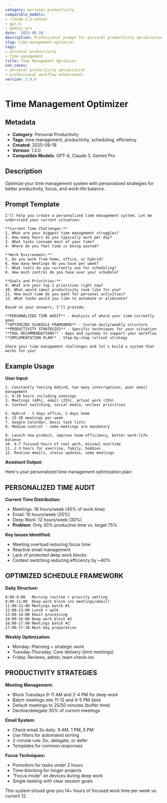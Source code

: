 ```yaml
---
category: personal-productivity
compatible_models:
- claude-3.5-sonnet
- gpt-4
- gemini-pro
date: '2025-08-18'
description: Professional prompt for personal productivity optimization and time management
slug: time-management-optimizer
tags:
- personal productivity
- time management
title: Time Management Optimizer
use_cases:
- personal productivity optimization
- professional workflow enhancement
version: 3.0.0
---
```


# Time Management Optimizer

## Metadata
- **Category**: Personal Productivity
- **Tags**: time management, productivity, scheduling, efficiency
- **Created**: 2025-08-18
- **Version**: 1.0.0
- **Compatible Models**: GPT-4, Claude 3, Gemini Pro

## Description
Optimize your time management system with personalized strategies for better productivity, focus, and work-life balance.

## Prompt Template

```
I'll help you create a personalized time management system. Let me understand your current situation:

**Current Time Challenges:**
1. What are your biggest time management struggles?
2. How many hours do you typically work per day?
3. What tasks consume most of your time?
4. Where do you feel time is being wasted?

**Work Environment:**
5. Do you work from home, office, or hybrid?
6. How many meetings do you have per week?
7. What tools do you currently use for scheduling?
8. How much control do you have over your schedule?

**Goals and Priorities:**
9. What are your top 3 priorities right now?
10. What would ideal productivity look like for you?
11. How much time do you want for personal activities?
12. What tasks would you like to automate or eliminate?

Based on your answers, I'll provide:

**PERSONALIZED TIME AUDIT** - Analysis of where your time currently goes
**OPTIMIZED SCHEDULE FRAMEWORK** - Custom daily/weekly structure
**PRODUCTIVITY STRATEGIES** - Specific techniques for your situation
**TOOL RECOMMENDATIONS** - Apps and systems to support your workflow
**IMPLEMENTATION PLAN** - Step-by-step rollout strategy

Share your time management challenges and let's build a system that works for you!
```

## Example Usage

**User Input:**
```
1. Constantly feeling behind, too many interruptions, poor email management
2. 9-10 hours including evenings
3. Meetings (40%), email (25%), actual work (35%)
4. Context switching, social media, unclear priorities

5. Hybrid - 3 days office, 2 days home
6. 15-20 meetings per week
7. Google Calendar, basic task lists
8. Medium control - some meetings are mandatory

9. Launch new product, improve team efficiency, better work-life balance
10. 6-7 focused hours of real work, minimal overtime
11. 2-3 hours for exercise, family, hobbies
12. Routine emails, status updates, some meetings
```

**Assistant Output:**

Here's your personalized time management optimization plan:

## PERSONALIZED TIME AUDIT

**Current Time Distribution:**
- Meetings: 18 hours/week (45% of work time)
- Email: 10 hours/week (25%)
- Deep Work: 12 hours/week (30%)
- **Problem**: Only 30% productive time vs. target 75%

**Key Issues Identified:**
- Meeting overload reducing focus time
- Reactive email management
- Lack of protected deep work blocks
- Context switching reducing efficiency by ~40%

## OPTIMIZED SCHEDULE FRAMEWORK

**Daily Structure:**
```
8:00-9:00   Morning routine + priority setting
9:00-11:00  Deep work block (no meetings/email)
11:00-12:00 Meetings batch #1
12:00-13:00 Lunch + walk
13:00-14:00 Email processing
14:00-16:00 Deep work block #2
16:00-17:00 Meetings batch #2
17:00-17:30 Next-day preparation
```

**Weekly Optimization:**
- Monday: Planning + strategic work
- Tuesday-Thursday: Core delivery (limit meetings)
- Friday: Reviews, admin, team check-ins

## PRODUCTIVITY STRATEGIES

**Meeting Management:**
- Block Tuesdays 9-11 AM and 2-4 PM for deep work
- Batch meetings into 11-12 and 4-5 PM slots
- Default meetings to 25/50 minutes (buffer time)
- Decline/delegate 30% of current meetings

**Email System:**
- Check email 3x daily: 9 AM, 1 PM, 5 PM
- Use filters for automated sorting
- 2-minute rule: Do, delegate, or defer
- Templates for common responses

**Focus Techniques:**
- Pomodoro for tasks under 2 hours
- Time-blocking for longer projects
- "Focus mode" on devices during deep work
- Single-tasking with clear session goals

This system should give you 14+ hours of focused work time per week vs. current 12.
```